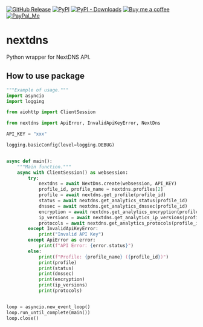 [![GitHub Release][releases-shield]][releases]
[![PyPI][pypi-releases-shield]][pypi-releases]
[![PyPI - Downloads][pypi-downloads]][pypi-statistics]
[![Buy me a coffee][buy-me-a-coffee-shield]][buy-me-a-coffee]
[![PayPal_Me][paypal-me-shield]][paypal-me]

# nextdns

Python wrapper for NextDNS API.


## How to use package

```python
"""Example of usage."""
import asyncio
import logging

from aiohttp import ClientSession

from nextdns import ApiError, InvalidApiKeyError, NextDns

API_KEY = "xxx"

logging.basicConfig(level=logging.DEBUG)


async def main():
    """Main function."""
    async with ClientSession() as websession:
        try:
            nextdns = await NextDns.create(websession, API_KEY)
            profile_id, profile_name = nextdns.profiles[2]
            profile = await nextdns.get_profile(profile_id)
            status = await nextdns.get_analytics_status(profile_id)
            dnssec = await nextdns.get_analytics_dnssec(profile_id)
            encryption = await nextdns.get_analytics_encryption(profile_id)
            ip_versions = await nextdns.get_analytics_ip_versions(profile_id)
            protocols = await nextdns.get_analytics_protocols(profile_id)
        except InvalidApiKeyError:
            print("Invalid API Key")
        except ApiError as error:
            print(f"API Error: {error.status}")
        else:
            print(f"Profile: {profile_name} ({profile_id})")
            print(profile)
            print(status)
            print(dnssec)
            print(encryption)
            print(ip_versions)
            print(protocols)


loop = asyncio.new_event_loop()
loop.run_until_complete(main())
loop.close()
```

[releases]: https://github.com/bieniu/nextdns/releases
[releases-shield]: https://img.shields.io/github/release/bieniu/nextdns.svg?style=popout
[pypi-releases]: https://pypi.org/project/nextdns/
[pypi-statistics]: https://pepy.tech/project/nextdns
[pypi-releases-shield]: https://img.shields.io/pypi/v/nextdns
[pypi-downloads]: https://pepy.tech/badge/nextdns/month
[buy-me-a-coffee-shield]: https://img.shields.io/static/v1.svg?label=%20&message=Buy%20me%20a%20coffee&color=6f4e37&logo=buy%20me%20a%20coffee&logoColor=white
[buy-me-a-coffee]: https://www.buymeacoffee.com/QnLdxeaqO
[paypal-me-shield]: https://img.shields.io/static/v1.svg?label=%20&message=PayPal.Me&logo=paypal
[paypal-me]: https://www.paypal.me/bieniu79